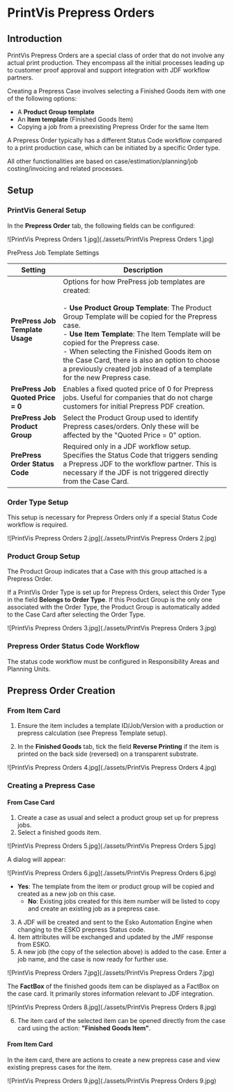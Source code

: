 # PrintVis Prepress Orders


## Introduction

PrintVis Prepress Orders are a special class of order that do not involve any actual print production. They encompass all the initial processes leading up to customer proof approval and support integration with JDF workflow partners.


Creating a Prepress Case involves selecting a Finished Goods item with one of the following options:
- A **Product Group template**
- An **Item template** (Finished Goods Item)
- Copying a job from a preexisting Prepress Order for the same Item

A Prepress Order typically has a different Status Code workflow compared to a print production case, which can be initiated by a specific Order type.

All other functionalities are based on case/estimation/planning/job costing/invoicing and related processes.

## Setup

### PrintVis General Setup

In the **Prepress Order** tab, the following fields can be configured:

![PrintVis Prepress Orders 1.jpg](./assets/PrintVis Prepress Orders 1.jpg)

 PrePress Job Template Settings

| Setting                         | Description |
|----------------------------------|-------------|
| **PrePress Job Template Usage**  | Options for how PrePress job templates are created: <br><br> - **Use Product Group Template**: The Product Group Template will be copied for the Prepress case. <br> - **Use Item Template**: The Item Template will be copied for the Prepress case. <br> - When selecting the Finished Goods item on the Case Card, there is also an option to choose a previously created job instead of a template for the new Prepress case. |
| **PrePress Job Quoted Price = 0** | Enables a fixed quoted price of 0 for Prepress jobs. Useful for companies that do not charge customers for initial Prepress PDF creation. |
| **PrePress Job Product Group**   | Select the Product Group used to identify Prepress cases/orders. Only these will be affected by the "Quoted Price = 0" option. |
| **PrePress Order Status Code**   | Required only in a JDF workflow setup. Specifies the Status Code that triggers sending a Prepress JDF to the workflow partner. This is necessary if the JDF is not triggered directly from the Case Card. |

### Order Type Setup

This setup is necessary for Prepress Orders only if a special Status Code workflow is required.

![PrintVis Prepress Orders 2.jpg](./assets/PrintVis Prepress Orders 2.jpg)

### Product Group Setup

The Product Group indicates that a Case with this group attached is a Prepress Order.

If a PrintVis Order Type is set up for Prepress Orders, select this Order Type in the field **Belongs to Order Type**. If this Product Group is the only one associated with the Order Type, the Product Group is automatically added to the Case Card after selecting the Order Type.

![PrintVis Prepress Orders 3.jpg](./assets/PrintVis Prepress Orders 3.jpg)

### Prepress Order Status Code Workflow

The status code workflow must be configured in Responsibility Areas and Planning Units.

## Prepress Order Creation

### From Item Card

1. Ensure the item includes a template ID/Job/Version with a production or prepress calculation (see Prepress Template setup).

2. In the **Finished Goods** tab, tick the field **Reverse Printing** if the item is printed on the back side (reversed) on a transparent substrate.

![PrintVis Prepress Orders 4.jpg](./assets/PrintVis Prepress Orders 4.jpg)

### Creating a Prepress Case

#### From Case Card

1. Create a case as usual and select a product group set up for prepress jobs.
2. Select a finished goods item.

![PrintVis Prepress Orders 5.jpg](./assets/PrintVis Prepress Orders 5.jpg)


   A dialog will appear:
   
![PrintVis Prepress Orders 6.jpg](./assets/PrintVis Prepress Orders 6.jpg)

- **Yes**: The template from the item or product group will be copied and created as a new job on this case.
   - **No**: Existing jobs created for this item number will be listed to copy and create an existing job as a prepress case.

3. A JDF will be created and sent to the Esko Automation Engine when changing to the ESKO prepress Status code.
4. Item attributes will be exchanged and updated by the JMF response from ESKO.
5. A new job (the copy of the selection above) is added to the case. Enter a job name, and the case is now ready for further use.

![PrintVis Prepress Orders 7.jpg](./assets/PrintVis Prepress Orders 7.jpg)

   The **FactBox** of the finished goods item can be displayed as a FactBox on the case card. It primarily stores information relevant to JDF integration.

![PrintVis Prepress Orders 8.jpg](./assets/PrintVis Prepress Orders 8.jpg)

6. The item card of the selected item can be opened directly from the case card using the action: **"Finished Goods Item"**.

#### From Item Card

In the item card, there are actions to create a new prepress case and view existing prepress cases for the item.

![PrintVis Prepress Orders 9.jpg](./assets/PrintVis Prepress Orders 9.jpg)
